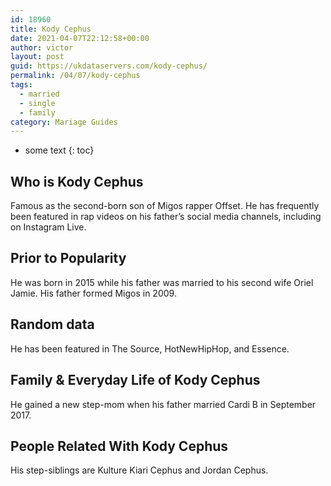 ```yaml
---
id: 18960
title: Kody Cephus
date: 2021-04-07T22:12:58+00:00
author: victor
layout: post
guid: https://ukdataservers.com/kody-cephus/
permalink: /04/07/kody-cephus  
tags:
  - married
  - single
  - family
category: Mariage Guides
---
```


* some text
{: toc}


## Who is Kody Cephus



Famous as the second-born son of Migos rapper Offset. He has frequently been featured in rap videos on his father&#8217;s social media channels, including on Instagram Live. 

                
                
                
## Prior to Popularity



He was born in 2015 while his father was married to his second wife Oriel Jamie. His father formed Migos in 2009. 

                
                
                
## Random data



He has been featured in The Source, HotNewHipHop, and Essence. 

                
                
                
## Family & Everyday Life of Kody Cephus



He gained a new step-mom when his father married Cardi B in September 2017.

                
                
                
## People Related With Kody Cephus



His step-siblings are Kulture Kiari Cephus and Jordan Cephus. 

                
              
            
          
          
          